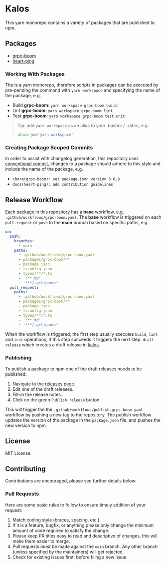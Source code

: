 # Kalos

This yarn monorepo contains a variety of packages that are published to npm.

## Packages

- [grpc-boom](./packages/grpc-boom/README.md)
- [heart-ping](./packages/heart-ping/README.md)

### Working With Packages

The is a yarn monorepo, therefore scripts in packages can be executed by pre-pending the command
with `yarn workspace` and specifying the name of the package, e.g.

- Build **grpc-boom**: `yarn workspace grpc-boom build`
- Lint **grpc-boom**: `yarn workspace grpc-boom lint`
- Test **grpc-boom**: `yarn workspace grpc-boom test:unit`

> Tip: add `yarn workspace` as an alias to your .bashrc / .zshrc, e.g.
>
> ```sh
> alias yw='yarn workspace'
> ```

### Creating Package Scoped Commits

In order to assist with changelog generation, this repository uses
[conventional commit](https://www.conventionalcommits.org/en/v1.0.0/#specification), changes to a
package should adhere to this style and include the name of the package, e.g.

- `chore(grpc-boom): set package.json version 3.0.9`
- `docs(heart-ping): add contribution guidelines`

## Release Workflow

Each package in this repository has a **base** workflow, e.g. `.github/workflows/grpc-boom.yaml`.
The **base** workflow is triggered on each `pull-request` or `push` to the **main** branch based on
specific paths, e.g.

```yaml
on:
  push:
    branches:
      - main
    paths:
      - .github/workflows/grpc-boom.yaml
      - packages/grpc-boom/**
      - package.json
      - tsconfig.json
      - types/**/*.ts
      - '!**.md'
      - '!**/.gitignore'
  pull_request:
    paths:
      - .github/workflows/grpc-boom.yaml
      - packages/grpc-boom/**
      - package.json
      - tsconfig.json
      - types/**/*.ts
      - '!**.md'
      - '!**/.gitignore'
```

When the workflow is triggered, the first step usually executes `build`, `lint` and `test`
operations, if this step succeeds it triggers the next step: `draft-release` which creates a draft
release in [kalos](https://github.com/nicolaspearson/kalos/releases).

### Publishing

To publish a package to npm one of the draft releases needs to be published:

1. Navigate to the [releases](https://github.com/nicolaspearson/kalos/releases) page.
2. Edit one of the draft releases.
3. Fill-in the release notes.
4. Click on the green `Publish release` button.

This will trigger the the `.github/workflows/publish.grpc-boom.yaml` workflow by pushing a new tag
to the repository. The publish workflow updates the version of the package in the `package.json`
file, and pushes the new version to npm.

## License

MIT License

## Contributing

Contributions are encouraged, please see further details below:

### Pull Requests

Here are some basic rules to follow to ensure timely addition of your request:

1. Match coding style (braces, spacing, etc.).
2. If it is a feature, bugfix, or anything please only change the minimum amount of code required to
   satisfy the change.
3. Please keep PR titles easy to read and descriptive of changes, this will make them easier to
   merge.
4. Pull requests _must_ be made against the `main` branch. Any other branch (unless specified by the
   maintainers) will get rejected.
5. Check for existing issues first, before filing a new issue.
